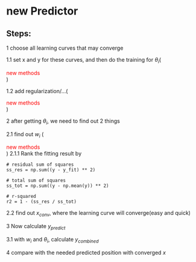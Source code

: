 # new Predictor

## Steps:

1 choose all learning curves that may converge

1.1 set x and y for these curves, and then do the training for $\theta_i$(<div style="color:red">new methods</div>)

1.2 add regularization/...(<div style="color:red">new methods</div>)


2 after getting $\theta_i$, we need to find out 2 things

2.1 find out $w_i$ (<div style="color:red">new methods</div>)
2.1.1 Rank the fitting result by 
```
# residual sum of squares
ss_res = np.sum((y - y_fit) ** 2)

# total sum of squares
ss_tot = np.sum((y - np.mean(y)) ** 2)

# r-squared
r2 = 1 - (ss_res / ss_tot)
```

2.2 find out $x_{conv}$, where the learning curve will converge(easy and quick)

3 Now calculate $y_{predict}$

3.1 with $w_i$ and $\theta_i$, calculate $y_{combined}$

4 compare with the needed predicted position with converged $x$